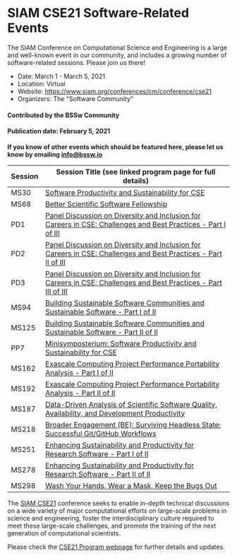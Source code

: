 # SIAM CSE21 Software-Related Events

<!-- deck text start --> 
The SIAM Conference on Computational Science and Engineering is a large and well-known event in our community, and includes a growing number of software-related sessions.  Please join us there!
<!-- deck text ends -->

- Date: March 1 - March 5, 2021
- Location: Virtual
- Website: https://www.siam.org/conferences/cm/conference/cse21 
- Organizers: The "Software Community"

<!-- Too many contributors, so we'll take a pass
#### Contributed by [Lois Curfman McInnes](https://github.com/curfman "Lois Curfman McInnes GitHub profile"), [Stuart Yates](https://github.com/ "GitHub profile"), [Hai Ah Nam](https://github.com/hnamlanl "Hai Ah Nam GitHub profile"), [Damian Rouson](https://github.com/ "GitHub profile"), [Kyle E. Niemeyer](https://github.com/ "GitHub profile"), [David E. Bernholdt](https://github.com/bernhold "David E. Bernholdt GitHub profile"), [Rene Gassmoeller](https://github.com/ "GitHub profile"), [Sandra Gesing](https://github.com/ "GitHub profile"), [Rinku Gupta](https://github.com/ "GitHub profile"), [Shoaib Sufi](https://github.com/ "GitHub profile"), [Anshu Dubey](https://github.com/ "GitHub profile"), [Boyana Norris](https://github.com/ "GitHub profile"), [Kanika Sood](https://github.com/ "GitHub profile")
-->
#### Contributed by the BSSw Community

#### Publication date: February 5, 2021

**If you know of other events which should be featured here, please let us know by emailing info@bssw.io**

Session | Session Title (see linked program page for full details)
--------|---------------------------------------------------------
MS30 | [Software Productivity and Sustainability for CSE](https://meetings.siam.org/sess/dsp_programsess.cfm?SESSIONCODE=70085)
MS68 | [Better Scientific Software Fellowship](https://meetings.siam.org/sess/dsp_programsess.cfm?SESSIONCODE=70202)
PD1 | [Panel Discussion on Diversity and Inclusion for Careers in CSE: Challenges and Best Practices - Part I of III](https://meetings.siam.org/sess/dsp_programsess.cfm?SESSIONCODE=71877)
PD2 | [Panel Discussion on Diversity and Inclusion for Careers in CSE: Challenges and Best Practices - Part II of III](https://meetings.siam.org/sess/dsp_programsess.cfm?SESSIONCODE=71878)
PD3 | [Panel Discussion on Diversity and Inclusion for Careers in CSE: Challenges and Best Practices - Part III of III](https://meetings.siam.org/sess/dsp_programsess.cfm?SESSIONCODE=71881)
MS94 | [Building Sustainable Software Communities and Sustainable Software - Part I of II](https://meetings.siam.org/sess/dsp_programsess.cfm?SESSIONCODE=70102)
MS125 | [Building Sustainable Software Communities and Sustainable Software - Part II of II](https://meetings.siam.org/sess/dsp_programsess.cfm?SESSIONCODE=70103)
PP7 | [Minisymposterium: Software Productivity and Sustainability for CSE](https://meetings.siam.org/sess/dsp_programsess.cfm?SESSIONCODE=70380)
MS162 | [Exascale Computing Project Performance Portability Analysis - Part I of II](https://meetings.siam.org/sess/dsp_programsess.cfm?SESSIONCODE=69992)
MS192 | [Exascale Computing Project Performance Portability Analysis - Part II of II](https://meetings.siam.org/sess/dsp_programsess.cfm?SESSIONCODE=69993)
MS187 | [Data-Driven Analysis of Scientific Software Quality, Availability, and Development Productivity](https://meetings.siam.org/sess/dsp_programsess.cfm?SESSIONCODE=70248)
MS218 | [Broader Engagement (BE): Surviving Headless State: Successful Git/GitHub Workflows](https://meetings.siam.org/sess/dsp_programsess.cfm?SESSIONCODE=70303)
MS251 | [Enhancing Sustainability and Productivity for Research Software - Part I of II](https://meetings.siam.org/sess/dsp_programsess.cfm?SESSIONCODE=70274)
MS278 | [Enhancing Sustainability and Productivity for Research Software - Part II of II](https://meetings.siam.org/sess/dsp_programsess.cfm?SESSIONCODE=70275)
MS298 | [Wash Your Hands, Wear a Mask, Keep the Bugs Out](https://meetings.siam.org/sess/dsp_programsess.cfm?SESSIONCODE=70066)

The [SIAM CSE21](https://www.siam.org/conferences/cm/conference/cse21) conference seeks to enable in-depth technical discussions on a wide variety of major computational efforts on large-scale problems in science and engineering, foster the interdisciplinary culture required to meet these large-scale challenges, and promote the training of the next generation of computational scientists. 

Please check the [CSE21 Program webpage](https://www.siam.org/conferences/cm/program/program-and-abstracts/cse21-program-abstracts) for further details and updates.


<!---
Publish: yes
RSS update: 2021-02-05
Categories: development, collaboration
Topics: software engineering, projects and organizations
Tags: conference
Level: 2
Prerequisites: default
Aggregate: none
--->
